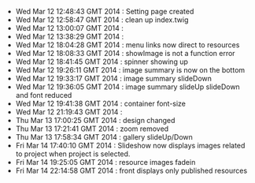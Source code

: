 - Wed Mar 12 12:48:43 GMT 2014  : Setting page created
- Wed Mar 12 12:58:47 GMT 2014 : clean up index.twig
- Wed Mar 12 13:00:07 GMT 2014 : 
- Wed Mar 12 13:38:29 GMT 2014 : 
- Wed Mar 12 18:04:28 GMT 2014 : menu links now direct to resources
- Wed Mar 12 18:08:33 GMT 2014 : showImage is not a function error
- Wed Mar 12 18:41:45 GMT 2014 : spinner showing up
- Wed Mar 12 19:26:11 GMT 2014 : image summary is now on the bottom
- Wed Mar 12 19:33:17 GMT 2014 : image summary slideDown
- Wed Mar 12 19:36:05 GMT 2014 : image summary slideUp slideDown and font reduced
- Wed Mar 12 19:41:38 GMT 2014 : container font-size
- Wed Mar 12 21:19:43 GMT 2014 : 
- Thu Mar 13 17:00:25 GMT 2014 : design changed
- Thu Mar 13 17:21:41 GMT 2014 : zoom removed
- Thu Mar 13 17:58:34 GMT 2014 : gallery slideUp/Down
- Fri Mar 14 17:40:10 GMT 2014 : Slideshow now displays images related to project when project is selected.
- Fri Mar 14 19:25:05 GMT 2014 : resource images fadein
- Fri Mar 14 22:14:58 GMT 2014 : front displays only published resources
